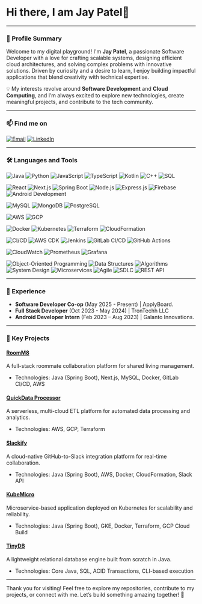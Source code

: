 # Hi there, I am Jay Patel👋

---

### 🌟 Profile Summary
Welcome to my digital playground! I'm **Jay Patel**, a passionate Software Developer with a love for crafting scalable systems, designing efficient cloud architectures, and solving complex problems with innovative solutions. Driven by curiosity and a desire to learn, I enjoy building impactful applications that blend creativity with technical expertise.  

💡 My interests revolve around **Software Development** and **Cloud Computing**, and I’m always excited to explore new technologies, create meaningful projects, and contribute to the tech community.

---

### 📫 Find me on  
[![Email](https://img.shields.io/badge/-Email-red)](mailto:jaykumarpatel111296@gmail.com) [![LinkedIn](https://img.shields.io/badge/-LinkedIn-blue)](https://www.linkedin.com/in/jaykumarpatel411/)  


---

### 🛠️ Languages and Tools

![Java](https://img.shields.io/badge/Java-orange)
![Python](https://img.shields.io/badge/Python-blue)
![JavaScript](https://img.shields.io/badge/JavaScript-yellow)
![TypeScript](https://img.shields.io/badge/TypeScript-lightblue)
![Kotlin](https://img.shields.io/badge/Kotlin-purple)
![C++](https://img.shields.io/badge/C++-blue)
![SQL](https://img.shields.io/badge/SQL-red)

![React](https://img.shields.io/badge/React-61DAFB)
![Next.js](https://img.shields.io/badge/Next.js-00BFFF)
![Spring Boot](https://img.shields.io/badge/Spring%20Boot-brightgreen)
![Node.js](https://img.shields.io/badge/Node.js-green)
![Express.js](https://img.shields.io/badge/Express.js-blueviolet)
![Firebase](https://img.shields.io/badge/Firebase-FFCA28)
![Android Development](https://img.shields.io/badge/Android%20Development-3DDC84)

![MySQL](https://img.shields.io/badge/MySQL-00758F)
![MongoDB](https://img.shields.io/badge/MongoDB-4EA94B)
![PostgreSQL](https://img.shields.io/badge/PostgreSQL-336791)

![AWS](https://img.shields.io/badge/AWS-FF9900)
![GCP](https://img.shields.io/badge/GCP-4285F4)

![Docker](https://img.shields.io/badge/Docker-2496ED)
![Kubernetes](https://img.shields.io/badge/Kubernetes-326CE5)
![Terraform](https://img.shields.io/badge/Terraform-7B42BC)
![CloudFormation](https://img.shields.io/badge/CloudFormation-FF4500)

![CI/CD](https://img.shields.io/badge/CI%2FCD-32CD32)
![AWS CDK](https://img.shields.io/badge/AWS%20CDK-0084FF)
![Jenkins](https://img.shields.io/badge/Jenkins-D24939)
![GitLab CI/CD](https://img.shields.io/badge/GitLab%20CI%2FCD-FCA121)
![GitHub Actions](https://img.shields.io/badge/GitHub%20Actions-2088FF)

![CloudWatch](https://img.shields.io/badge/AWS%20CloudWatch-FF4F00)
![Prometheus](https://img.shields.io/badge/Prometheus-F1680D)
![Grafana](https://img.shields.io/badge/Grafana-F46800)

![Object-Oriented Programming](https://img.shields.io/badge/OOP-1E90FF)
![Data Structures](https://img.shields.io/badge/Data%20Structures-006400)
![Algorithms](https://img.shields.io/badge/Algorithms-8A2BE2)
![System Design](https://img.shields.io/badge/System%20Design-FF6347)
![Microservices](https://img.shields.io/badge/Microservices-FF8C00)
![Agile](https://img.shields.io/badge/Agile-00CED1)
![SDLC](https://img.shields.io/badge/SDLC-32CD32)
![REST API](https://img.shields.io/badge/REST%20API-FF69B4)

---

### 💼 Experience
- **Software Developer Co-op** (May 2025 - Present) | ApplyBoard.
- **Full Stack Developer** (Oct 2023 - May 2024) | TronTechh LLC
- **Android Developer Intern** (Feb 2023 – Aug 2023) | Galanto Innovations.

---

### 🚀 Key Projects
#### [RoomM8](https://github.com/Jay-Kumar-Patel/RoomM8)  
A full-stack roommate collaboration platform for shared living management.  
- Technologies: Java (Spring Boot), Next.js, MySQL, Docker, GitLab CI/CD, AWS

#### [QuickData Processor](https://github.com/Jay-Kumar-Patel/QuickDataProcessor)  
A serverless, multi-cloud ETL platform for automated data processing and analytics.  
- Technologies: AWS, GCP, Terraform  

#### [Slackify](https://github.com/Jay-Kumar-Patel/Slackify)  
A cloud-native GitHub-to-Slack integration platform for real-time collaboration.  
- Technologies: Java (Spring Boot), AWS, Docker, CloudFormation, Slack API  

#### [KubeMicro](https://github.com/Jay-Kumar-Patel/KubeMicro)  
Microservice-based application deployed on Kubernetes for scalability and reliability.  
- Technologies: Java (Spring Boot), GKE, Docker, Terraform, GCP Cloud Build  

#### [TinyDB](https://github.com/Jay-Kumar-Patel/TinyDB)  
A lightweight relational database engine built from scratch in Java.  
- Technologies: Core Java, SQL, ACID Transactions, CLI-based execution

---

Thank you for visiting! Feel free to explore my repositories, contribute to my projects, or connect with me. Let’s build something amazing together! 🚀
